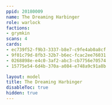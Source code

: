 ```yaml
---
ppid: 20180009
name: The Dreaming Harbinger
role: warlock
factions:
- grymkin
scans: 4
cards:
- ec739f52-f9b3-3337-b8e7-c9fe4ab0a8cf
- 9f01c79d-8fb3-32b7-b6ec-fcac2ee76031
- 0268898e-e4c0-3af2-abc3-cb7756e70574
- 15775e54-6d4b-370a-a084-e748a9c91a8b

layout: model
title: The Dreaming Harbinger
disableToc: true
hidden: true
---
```

